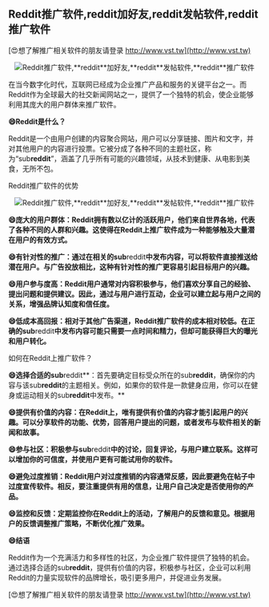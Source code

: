 ## **Reddit推广软件,**reddit**加好友,**reddit**发帖软件,**reddit**推广软件**

[😍想了解推广相关软件的朋友请登录 http://www.vst.tw](http://www.vst.tw)

 <center><img src="https://vst.tw/MP4/tuiguang/png/7.png" alt="Reddit推广软件,**reddit**加好友,**reddit**发帖软件,**reddit**推广软件"></center>

在当今数字化时代，互联网已经成为企业推广产品和服务的关键平台之一。而Reddit作为全球最大的社交新闻网站之一，提供了一个独特的机会，使企业能够利用其庞大的用户群体来推广软件。

**😄Reddit是什么？**

Reddit是一个由用户创建的内容聚合网站，用户可以分享链接、图片和文字，并对其他用户的内容进行投票。它被分成了各种不同的主题社区，称为“sub**reddit**”，涵盖了几乎所有可能的兴趣领域，从技术到健康、从电影到美食，无所不包。

Reddit推广软件的优势

 <center><img src="https://vst.tw/MP4/tuiguang/png/8.png" alt="Reddit推广软件,**reddit**加好友,**reddit**发帖软件,**reddit**推广软件"></center>

**😄庞大的用户群体：Reddit拥有数以亿计的活跃用户，他们来自世界各地，代表了各种不同的人群和兴趣。这使得在Reddit上推广软件成为一种能够触及大量潜在用户的有效方式。**

**😄有针对性的推广：通过在相关的sub**reddit**中发布内容，可以将软件直接推送给潜在用户。与广告投放相比，这种有针对性的推广更容易引起目标用户的兴趣。**

**😄用户参与度高：Reddit用户通常对内容积极参与，他们喜欢分享自己的经验、提出问题和提供建议。因此，通过与用户进行互动，企业可以建立起与用户之间的关系，增强品牌认知度和信任度。**

**😄低成本高回报：相对于其他广告渠道，Reddit推广软件的成本相对较低。在正确的sub**reddit**中发布内容可能只需要一点时间和精力，但却可能获得巨大的曝光和用户转化。**

如何在Reddit上推广软件？

**😄选择合适的sub**reddit**：首先要确定目标受众所在的sub**reddit**，确保你的内容与该sub**reddit**的主题相关。例如，如果你的软件是一款健身应用，你可以在健身或运动相关的sub**reddit**中发布。**

**😄提供有价值的内容：在Reddit上，唯有提供有价值的内容才能引起用户的兴趣。可以分享软件的功能、优势，回答用户提出的问题，或者发布与软件相关的新闻和故事。**

**😄参与社区：积极参与sub**reddit**中的讨论，回复评论，与用户建立联系。这样可以增加你的可信度，并使用户更有可能试用你的软件。**

**😄避免过度推销：Reddit用户对过度推销的内容通常反感，因此要避免在帖子中过度宣传软件。相反，要注重提供有用的信息，让用户自己决定是否使用你的产品。**

**😄监控和反馈：定期监控你在Reddit上的活动，了解用户的反馈和意见。根据用户的反馈调整推广策略，不断优化推广效果。**

**😄结语**

Reddit作为一个充满活力和多样性的社区，为企业推广软件提供了独特的机会。通过选择合适的sub**reddit**，提供有价值的内容，积极参与社区，企业可以利用Reddit的力量实现软件的品牌增长，吸引更多用户，并促进业务发展。

[😍想了解推广相关软件的朋友请登录 http://www.vst.tw](http://www.vst.tw)



